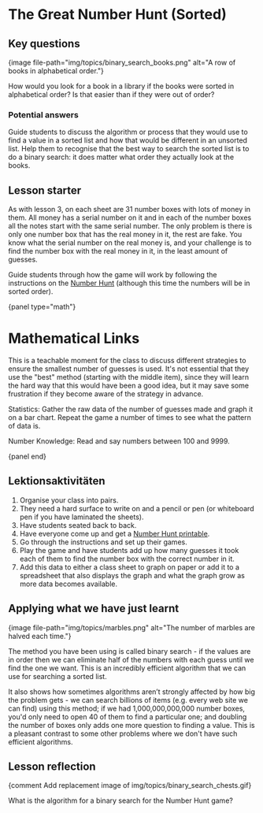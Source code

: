 # The Great Number Hunt (Sorted)

## Key questions

{image file-path="img/topics/binary_search_books.png" alt="A row of books in alphabetical order."}

How would you look for a book in a library if the books were sorted in alphabetical order? Is that easier than if they were out of order?

### Potential answers

Guide students to discuss the algorithm or process that they would use to find a value in a sorted list and how that would be different in an unsorted list. Help them to recognise that the best way to search the sorted list is to do a binary search: it does matter what order they actually look at the books.

## Lesson starter

As with lesson 3, on each sheet are 31 number boxes with lots of money in them. All money has a serial number on it and in each of the number boxes all the notes start with the same serial number. The only problem is there is only one number box that has the real money in it, the rest are fake. You know what the serial number on the real money is, and your challenge is to find the number box with the real money in it, in the least amount of guesses.

Guide students through how the game will work by following the instructions on the [Number Hunt]('resources:resource' 'number-hunt') (although this time the numbers will be in sorted order).

{panel type="math"}

# Mathematical Links

This is a teachable moment for the class to discuss different strategies to ensure the smallest number of guesses is used. It's not essential that they use the "best" method (starting with the middle item), since they will learn the hard way that this would have been a good idea, but it may save some frustration if they become aware of the strategy in advance.

Statistics: Gather the raw data of the number of guesses made and graph it on a bar chart. Repeat the game a number of times to see what the pattern of data is.

Number Knowledge: Read and say numbers between 100 and 9999.

{panel end}

## Lektionsaktivitäten

1. Organise your class into pairs.
2. They need a hard surface to write on and a pencil or pen (or whiteboard pen if you have laminated the sheets).
3. Have students seated back to back.
4. Have everyone come up and get a [Number Hunt printable]('resources:resource' 'number-hunt').
5. Go through the instructions and set up their games.
6. Play the game and have students add up how many guesses it took each of them to find the number box with the correct number in it.
7. Add this data to either a class sheet to graph on paper or add it to a spreadsheet that also displays the graph and what the graph grow as more data becomes available.

## Applying what we have just learnt

{image file-path="img/topics/marbles.png" alt="The number of marbles are halved each time."}

The method you have been using is called binary search - if the values are in order then we can eliminate half of the numbers with each guess until we find the one we want. This is an incredibly efficient algorithm that we can use for searching a sorted list.

It also shows how sometimes algorithms aren’t strongly affected by how big the problem gets - we can search billions of items (e.g. every web site we can find) using this method; if we had 1,000,000,000,000 number boxes, you'd only need to open 40 of them to find a particular one; and doubling the number of boxes only adds one more question to finding a value. This is a pleasant contrast to some other problems where we don't have such efficient algorithms.

## Lesson reflection

{comment Add replacement image of img/topics/binary_search_chests.gif}

What is the algorithm for a binary search for the Number Hunt game?